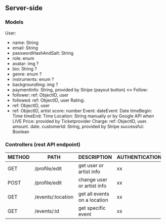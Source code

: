 ## Server-side

### Models

User:

- name: String
- email: String
- passwordHashAndSalt: String
- role: enum
- avatar: img ?
- bio: String ?
- genre: enum ?
- instruments: enum ?
- backgroundImg: img ?
- paymentInfo: String, provided by Stripe (payout button) <->
  Follow:
- follower: ref: ObjectID, user
- followed: ref: ObjectID, user
  Rating:
- ref: ObjectID, user
- ref: ObjectID, artist
  score: number
  Event:
  dateEvent: Date
  timeBegin: Time
  timeEnd: Time
  Location: String manually or by Google API when LIVE
  Price: provided by Ticketprovider
  Charge:
  ref: ObjectID, user.
  amount.
  date.
  customerId: String, provided by Stripe
  successful: Boolean

### Controllers (rest API endpoint)

| METHOD | PATH              | DESCRIPTION                  | AUTHENTICATION | DONE |
| ------ | ----------------- | ---------------------------- | -------------- | ---- |
| GET    | /profile/edit     | get user or artist info      | xx             | xx   |
| POST   | /profile/edit     | change user or artist info   | xx             | xx   |
| GET    | /events/:location | get all events on a location | xx             | xx   |
| GET    | /events/:id       | get specific event           | xx             | xx   |
